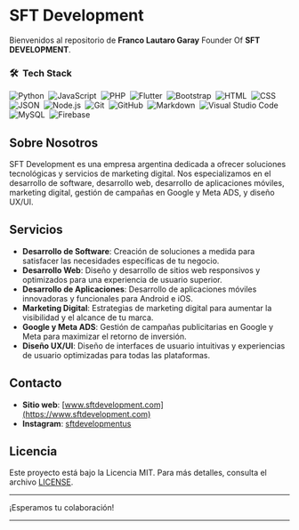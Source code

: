 
# SFT Development

Bienvenidos al repositorio  de **Franco Lautaro Garay** Founder Of **SFT DEVELOPMENT**.

### 🛠 &nbsp;Tech Stack

![Python](https://img.shields.io/badge/-Python-05122A?style=flat&logo=python)&nbsp;
![JavaScript](https://img.shields.io/badge/-JavaScript-05122A?style=flat&logo=javascript)&nbsp;
![PHP](https://img.shields.io/badge/-PHP-05122A?style=flat&logo=php&logoColor=777BB4)&nbsp;
![Flutter](https://img.shields.io/badge/-Flutter-05122A?style=flat&logo=flutter&logoColor=02569B)&nbsp;
![Bootstrap](https://img.shields.io/badge/-Bootstrap-05122A?style=flat&logo=bootstrap&logoColor=563D7C)&nbsp;
![HTML](https://img.shields.io/badge/-HTML-05122A?style=flat&logo=HTML5)&nbsp;
![CSS](https://img.shields.io/badge/-CSS-05122A?style=flat&logo=CSS3&logoColor=1572B6)&nbsp;
![JSON](https://img.shields.io/badge/-JSON-05122A?style=flat&logo=json&logoColor=000000)&nbsp;
![Node.js](https://img.shields.io/badge/-Node.js-05122A?style=flat&logo=node.js&logoColor=339933)&nbsp;
![Git](https://img.shields.io/badge/-Git-05122A?style=flat&logo=git)&nbsp;
![GitHub](https://img.shields.io/badge/-GitHub-05122A?style=flat&logo=github)&nbsp;
![Markdown](https://img.shields.io/badge/-Markdown-05122A?style=flat&logo=markdown)&nbsp;
![Visual Studio Code](https://img.shields.io/badge/-Visual%20Studio%20Code-05122A?style=flat&logo=visual-studio-code&logoColor=007ACC)&nbsp;
![MySQL](https://img.shields.io/badge/-MySQL-05122A?style=flat&logo=mysql&logoColor=4479A1)&nbsp;
![Firebase](https://img.shields.io/badge/-Firebase-05122A?style=flat&logo=firebase&logoColor=FFCA28)&nbsp;

## Sobre Nosotros

SFT Development es una empresa argentina dedicada a ofrecer soluciones tecnológicas y servicios de marketing digital. Nos especializamos en el desarrollo de software, desarrollo web, desarrollo de aplicaciones móviles, marketing digital, gestión de campañas en Google y Meta ADS, y diseño UX/UI.

## Servicios

- **Desarrollo de Software**: Creación de soluciones a medida para satisfacer las necesidades específicas de tu negocio.
- **Desarrollo Web**: Diseño y desarrollo de sitios web responsivos y optimizados para una experiencia de usuario superior.
- **Desarrollo de Aplicaciones**: Desarrollo de aplicaciones móviles innovadoras y funcionales para Android e iOS.
- **Marketing Digital**: Estrategias de marketing digital para aumentar la visibilidad y el alcance de tu marca.
- **Google y Meta ADS**: Gestión de campañas publicitarias en Google y Meta para maximizar el retorno de inversión.
- **Diseño UX/UI**: Diseño de interfaces de usuario intuitivas y experiencias de usuario optimizadas para todas las plataformas.

## Contacto

- **Sitio web**: [www.sftdevelopment.com](https://www.sftdevelopment.com)
- **Instagram**: [sftdevelopmentus](https://www.instagram.com/sftdevelopmentus)

## Licencia

Este proyecto está bajo la Licencia MIT. Para más detalles, consulta el archivo [LICENSE](LICENSE).

---

¡Esperamos tu colaboración!

---
